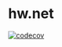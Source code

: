 # hw.net
[![codecov](https://codecov.io/gh/razrez/hw.net/branch/2k-198/graph/badge.svg?token=U7I4AU84UX)](https://codecov.io/gh/razrez/hw.net)
